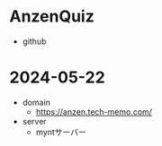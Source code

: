 # AnzenQuiz

- github

# 2024-05-22
- domain
  - https://anzen.tech-memo.com/
- server
  - myntサーバー



